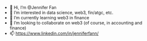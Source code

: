 - 👋 Hi, I’m @Jennifer Fan
- 👀 I’m interested in data science, web3, fin/atgc, etc.
- 🌱 I’m currently learning web3 in finance
- 💞️ I’m looking to collaborate on web3 (of course, in accounting and finance)
- 📫 https://www.linkedin.com/in/jenniferfann/

<!---
jenniferfann/jenniferfann is a ✨ special ✨ repository because its `README.md` (this file) appears on your GitHub profile.
You can click the Preview link to take a look at your changes.
--->
